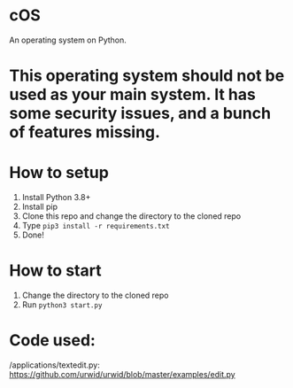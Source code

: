 # cOS

An operating system on Python.


# This operating system should not be used as your main system. It has some security issues, and a bunch of features missing.

# How to setup

1) Install Python 3.8+ 
2) Install pip
3) Clone this repo and change the directory to the cloned repo
4) Type `pip3 install -r requirements.txt`
5) Done!

# How to start

1) Change the directory to the cloned repo
2) Run `python3 start.py`

# Code used:
/applications/textedit.py: https://github.com/urwid/urwid/blob/master/examples/edit.py
